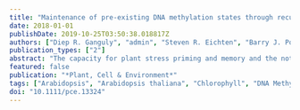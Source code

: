 ```yaml
---
title: "Maintenance of pre-existing DNA methylation states through recurring excess-light stress"
date: 2018-01-01
publishDate: 2019-10-25T03:50:38.018817Z
authors: ["Diep R. Ganguly", "admin", "Steven R. Eichten", "Barry J. Pogson"]
publication_types: ["2"]
abstract: "The capacity for plant stress priming and memory and the notion of this being underpinned by DNA methylation-mediated memory is an appealing hypothesis for which there is mixed evidence. We previously established a lack of drought-induced methylome variation in Arabidopsis thaliana (Arabidopsis); however, this was tied to only minor observations of physiological memory. There are numerous independent observations demonstrating that photoprotective mechanisms, induced by excess-light stress, can lead to robust programmable changes in newly developing leaf tissues. Although key signalling molecules and transcription factors are known to promote this priming signal, an untested question is the potential involvement of chromatin marks towards the maintenance of light stress acclimation, or memory. Thus, we systematically tested our previous hypothesis of a stress-resistant methylome using a recurring excess-light stress, then analysing new, emerging, and existing tissues. The DNA methylome showed negligible stress-associated variation, with the vast majority attributable to stochastic differences. Yet, photoacclimation was evident through enhanced photosystem II performance in exposed tissues, and nonphotochemical quenching and fluorescence decline ratio showed evidence of mitotic transmission. Thus, we have observed physiological acclimation in new and emerging tissues in the absence of substantive DNA methylome changes."
featured: false
publication: "*Plant, Cell & Environment*"
tags: ["Arabidopsis", "Arabidopsis thaliana", "Chlorophyll", "DNA Methylation", "epigenetics", "Genome", "Plant", "Light", "NPQ", "Photosynthesis", "Photosystem II Protein Complex", "Sequence Analysis", "DNA", "stress memory", "Stress", "Physiological", "Xanthophylls"]
doi: "10.1111/pce.13324"
---
```

